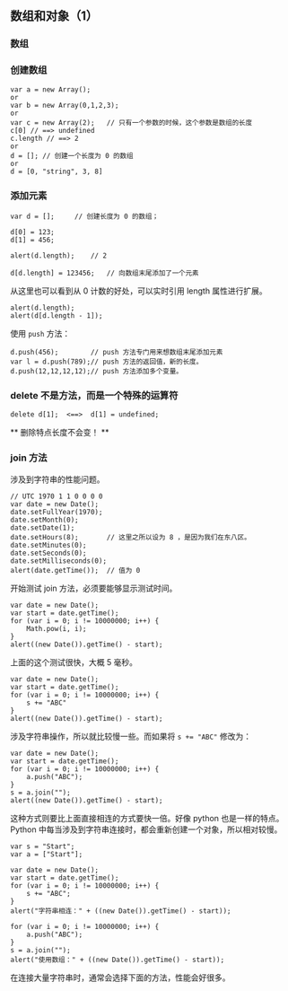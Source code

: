 ## 数组和对象（1）

### 数组

### 创建数组

    var a = new Array();
	or
	var b = new Array(0,1,2,3);
	or 
	var c = new Array(2);	// 只有一个参数的时候，这个参数是数组的长度
	c[0] //	==> undefined
	c.length // ==> 2
	or 
	d = [];	// 创建一个长度为 0 的数组
	or
	d = [0, "string", 3, 8]

### 添加元素

    var d = [];		// 创建长度为 0 的数组；

	d[0] = 123;
	d[1] = 456;

	alert(d.length);	// 2

	d[d.length] = 123456;	// 向数组末尾添加了一个元素

从这里也可以看到从 0 计数的好处，可以实时引用 length 属性进行扩展。

	alert(d.length);
	alert(d[d.length - 1]);

使用 `push` 方法：

	d.push(456);		// push 方法专门用来想数组末尾添加元素
	var l = d.push(789);// push 方法的返回值，新的长度。
	d.push(12,12,12,12);// push 方法添加多个变量。

### delete 不是方法，而是一个特殊的运算符

	delete d[1];  <==>  d[1] = undefined;

** 删除特点长度不会变！ **

### join 方法
涉及到字符串的性能问题。

	// UTC 1970 1 1 0 0 0 0
	var date = new Date();
	date.setFullYear(1970);
	date.setMonth(0);
	date.setDate(1);
	date.setHours(8);		// 这里之所以设为 8 ，是因为我们在东八区。
	date.setMinutes(0);
	date.setSeconds(0);	
	date.setMilliseconds(0);	
	alert(date.getTime());	// 值为 0 

开始测试 join 方法，必须要能够显示测试时间。

	var date = new Date();
	var start = date.getTime();
	for (var i = 0; i != 10000000; i++) {
		Math.pow(i, i);
	}
	alert((new Date()).getTime() - start);
	
上面的这个测试很快，大概 5 毫秒。	

	var date = new Date();
	var start = date.getTime();
	for (var i = 0; i != 10000000; i++) {
		s += "ABC"
	}
	alert((new Date()).getTime() - start);

涉及字符串操作，所以就比较慢一些。而如果将 `s += "ABC"` 修改为：

	var date = new Date();
	var start = date.getTime();
	for (var i = 0; i != 10000000; i++) {
		a.push("ABC");
	}
	s = a.join("");
	alert((new Date()).getTime() - start);

这种方式则要比上面直接相连的方式要快一倍。好像 python 也是一样的特点。Python 中每当涉及到字符串连接时，都会重新创建一个对象，所以相对较慢。

	var s = "Start";
	var a = ["Start"];

	var date = new Date();
	var start = date.getTime();
	for (var i = 0; i != 10000000; i++) {
		s += "ABC";
	}
	alert("字符串相连：" + ((new Date()).getTime() - start));

	for (var i = 0; i != 10000000; i++) {
		a.push("ABC");
	}
	s = a.join("");
	alert("使用数组：" + ((new Date()).getTime() - start));

在连接大量字符串时，通常会选择下面的方法，性能会好很多。
